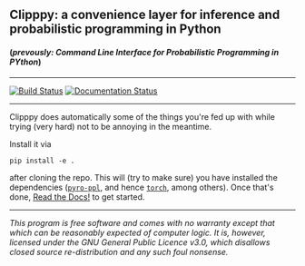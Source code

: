 ## Clipppy: a convenience layer for inference and probabilistic programming in Python
#### (*prevously: Command Line Interface for Probabilistic Programming in PYthon*) 

---

[![Build Status](https://app.travis-ci.com/kosiokarchev/clipppy.svg?branch=master)](https://app.travis-ci.com/kosiokarchev/clipppy)
[![Documentation Status](https://readthedocs.org/projects/clipppy/badge/?version=latest)](https://clipppy.readthedocs.io/en/latest/?badge=latest)

---

Clipppy does automatically some of the things you're fed up with while trying
(very hard) not to be annoying in the meantime.

Install it via
```shell
pip install -e .
```
after cloning the repo. This will (try to make sure) you have installed the
dependencies ([`pyro-ppl`](https://pyro.ai/), and hence
[`torch`](https://pytorch.org/), among others). Once that's done,
[Read the Docs!](https://clipppy.readthedocs.org) to get started.

---
*This program is free software and comes with no warranty except that which can
be reasonably expected of computer logic. It is, however, licensed under
the GNU General Public Licence v3.0, which disallows closed source
re-distribution and any such foul nonsense.*
